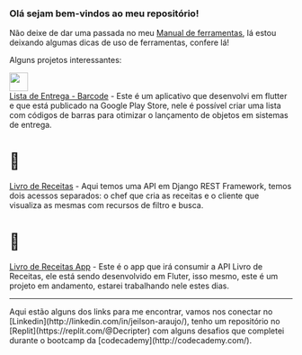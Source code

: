 ### Olá sejam bem-vindos ao meu repositório!

Não deixe de dar uma passada no meu [Manual de ferramentas](https://github.com/Decripter/Manual_Ferramentas), lá estou deixando algumas dicas de uso de ferramentas, confere lá!

Alguns projetos interessantes:


<img width=33 src="https://play-lh.googleusercontent.com/d_xfNZhuTyy7QwXHLGZvmvRxLlvCz8g-9uYHdoGPz28v21q_-nn0SCBaipZ4zhjXnlY=s180"></img><br>
[Lista de Entrega - Barcode](https://play.google.com/store/apps/details?id=json.ar.lista_de_entrega_barcode) - Este é um aplicativo que desenvolvi em flutter e que está publicado na Google Play Store, nele é possível criar uma lista com códigos de barras para otimizar o lançamento de objetos em sistemas de entrega.
<br>

# 📙

[Livro de Receitas](https://github.com/Decripter/livro_de_receitas) - Aqui temos uma API em Django REST Framework, temos dois acessos separados: o chef que cria as receitas e o cliente que visualiza as mesmas com recursos de filtro e busca.

# 📱

[Livro de Receitas App](https://github.com/Decripter/livro_de_receitas_flutter) - Este é o app que irá consumir a API Livro de Receitas, ele está sendo desenvolvido em Fluter, isso mesmo, este é um projeto em andamento, estarei trabalhando nele estes dias.

<hr>
Aqui estão alguns dos links para me encontrar, vamos nos conectar no [Linkedin](http://linkedin.com/in/jeilson-araujo/), tenho um repositório no [Replit](https://replit.com/@Decripter) com alguns desafios que completei durante o bootcamp da [codecademy](http://codecademy.com/).

